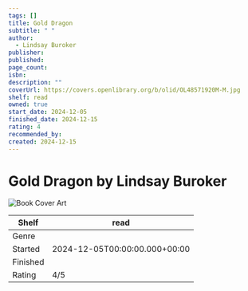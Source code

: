 ```yaml
---
tags: []
title: Gold Dragon
subtitle: " "
author:
  - Lindsay Buroker
publisher: 
published: 
page_count: 
isbn: 
description: ""
coverUrl: https://covers.openlibrary.org/b/olid/OL48571920M-M.jpg
shelf: read
owned: true
start_date: 2024-12-05
finished_date: 2024-12-15
rating: 4
recommended_by: 
created: 2024-12-15
---
```


# Gold Dragon by Lindsay Buroker

![Book Cover Art](https://covers.openlibrary.org/b/olid/OL48571920M-M.jpg)

| Shelf | read |
| --- | --- |
| Genre |  |
| Started | 2024-12-05T00:00:00.000+00:00 |
| Finished |  |
| Rating | 4/5 |

